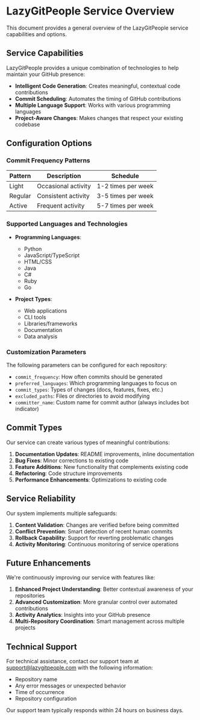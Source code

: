 # LazyGitPeople Service Overview

This document provides a general overview of the LazyGitPeople service capabilities and options.

## Service Capabilities

LazyGitPeople provides a unique combination of technologies to help maintain your GitHub presence:

- **Intelligent Code Generation**: Creates meaningful, contextual code contributions
- **Commit Scheduling**: Automates the timing of GitHub contributions
- **Multiple Language Support**: Works with various programming languages
- **Project-Aware Changes**: Makes changes that respect your existing codebase

## Configuration Options

### Commit Frequency Patterns

| Pattern | Description | Schedule |
|---------|-------------|----------|
| Light   | Occasional activity | 1-2 times per week |
| Regular | Consistent activity | 3-5 times per week |
| Active  | Frequent activity | 5-7 times per week |

### Supported Languages and Technologies

- **Programming Languages**:
  - Python
  - JavaScript/TypeScript
  - HTML/CSS
  - Java
  - C#
  - Ruby
  - Go

- **Project Types**:
  - Web applications
  - CLI tools
  - Libraries/frameworks
  - Documentation
  - Data analysis

### Customization Parameters

The following parameters can be configured for each repository:

- `commit_frequency`: How often commits should be generated
- `preferred_languages`: Which programming languages to focus on
- `commit_types`: Types of changes (docs, features, fixes, etc.)
- `excluded_paths`: Files or directories to avoid modifying
- `committer_name`: Custom name for commit author (always includes bot indicator)

## Commit Types

Our service can create various types of meaningful contributions:

1. **Documentation Updates**: README improvements, inline documentation
2. **Bug Fixes**: Minor corrections to existing code
3. **Feature Additions**: New functionality that complements existing code
4. **Refactoring**: Code structure improvements
5. **Performance Enhancements**: Optimizations to existing code

## Service Reliability

Our system implements multiple safeguards:

1. **Content Validation**: Changes are verified before being committed
2. **Conflict Prevention**: Smart detection of recent human commits
3. **Rollback Capability**: Support for reverting problematic changes
4. **Activity Monitoring**: Continuous monitoring of service operations

## Future Enhancements

We're continuously improving our service with features like:

1. **Enhanced Project Understanding**: Better contextual awareness of your repositories
2. **Advanced Customization**: More granular control over automated contributions
3. **Activity Analytics**: Insights into your GitHub presence
4. **Multi-Repository Coordination**: Smart management across multiple projects

## Technical Support

For technical assistance, contact our support team at support@lazygitpeople.com with the following information:

- Repository name
- Any error messages or unexpected behavior
- Time of occurrence
- Repository configuration

Our support team typically responds within 24 hours on business days.
